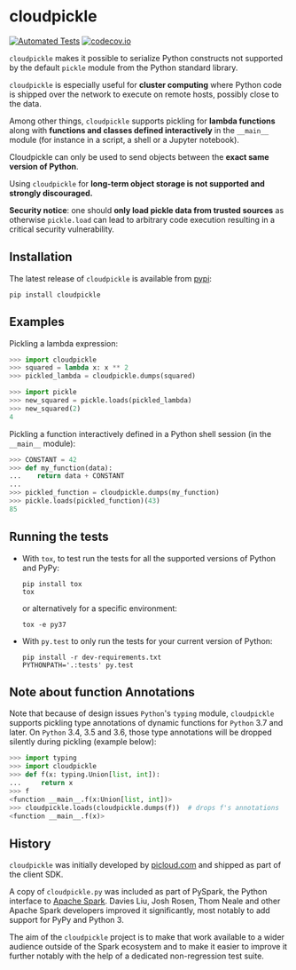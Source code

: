 # cloudpickle

[![Automated Tests](https://github.com/cloudpipe/cloudpickle/workflows/Automated%20Tests/badge.svg?branch=master&event=push)](https://github.com/cloudpipe/cloudpickle/actions)
[![codecov.io](https://codecov.io/github/cloudpipe/cloudpickle/coverage.svg?branch=master)](https://codecov.io/github/cloudpipe/cloudpickle?branch=master)

`cloudpickle` makes it possible to serialize Python constructs not supported
by the default `pickle` module from the Python standard library.

`cloudpickle` is especially useful for **cluster computing** where Python
code is shipped over the network to execute on remote hosts, possibly close
to the data.

Among other things, `cloudpickle` supports pickling for **lambda functions**
along with **functions and classes defined interactively** in the
`__main__` module (for instance in a script, a shell or a Jupyter notebook).

Cloudpickle can only be used to send objects between the **exact same version
of Python**.

Using `cloudpickle` for **long-term object storage is not supported and
strongly discouraged.**

**Security notice**: one should **only load pickle data from trusted sources** as
otherwise `pickle.load` can lead to arbitrary code execution resulting in a critical
security vulnerability.


Installation
------------

The latest release of `cloudpickle` is available from
[pypi](https://pypi.python.org/pypi/cloudpickle):

    pip install cloudpickle


Examples
--------

Pickling a lambda expression:

```python
>>> import cloudpickle
>>> squared = lambda x: x ** 2
>>> pickled_lambda = cloudpickle.dumps(squared)

>>> import pickle
>>> new_squared = pickle.loads(pickled_lambda)
>>> new_squared(2)
4
```

Pickling a function interactively defined in a Python shell session
(in the `__main__` module):

```python
>>> CONSTANT = 42
>>> def my_function(data):
...    return data + CONSTANT
...
>>> pickled_function = cloudpickle.dumps(my_function)
>>> pickle.loads(pickled_function)(43)
85
```

Running the tests
-----------------

- With `tox`, to test run the tests for all the supported versions of
  Python and PyPy:

      pip install tox
      tox

  or alternatively for a specific environment:

      tox -e py37


- With `py.test` to only run the tests for your current version of
  Python:

      pip install -r dev-requirements.txt
      PYTHONPATH='.:tests' py.test


Note about function Annotations
-------------------------------

Note that because of design issues `Python`'s `typing` module, `cloudpickle`
supports pickling type annotations of dynamic functions for `Python` 3.7 and
later.  On `Python` 3.4, 3.5 and 3.6, those type annotations will be dropped
silently during pickling (example below):

```python
>>> import typing
>>> import cloudpickle
>>> def f(x: typing.Union[list, int]):
...     return x
>>> f
<function __main__.f(x:Union[list, int])>
>>> cloudpickle.loads(cloudpickle.dumps(f))  # drops f's annotations
<function __main__.f(x)>
```

History
-------

`cloudpickle` was initially developed by [picloud.com](http://web.archive.org/web/20140721022102/http://blog.picloud.com/2013/11/17/picloud-has-joined-dropbox/) and shipped as part of
the client SDK.

A copy of `cloudpickle.py` was included as part of PySpark, the Python
interface to [Apache Spark](https://spark.apache.org/). Davies Liu, Josh
Rosen, Thom Neale and other Apache Spark developers improved it significantly,
most notably to add support for PyPy and Python 3.

The aim of the `cloudpickle` project is to make that work available to a wider
audience outside of the Spark ecosystem and to make it easier to improve it
further notably with the help of a dedicated non-regression test suite.
